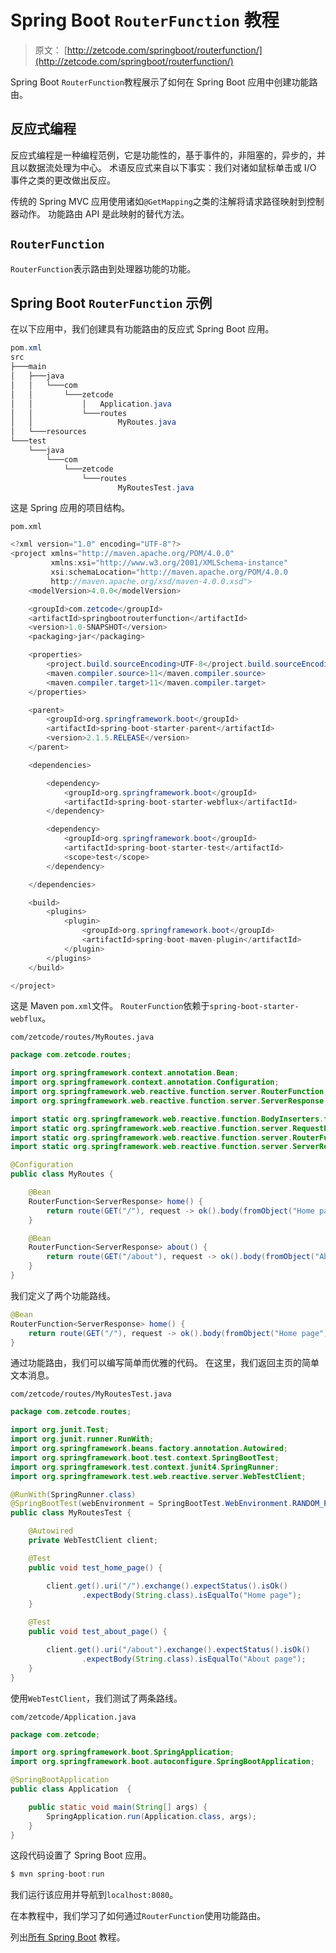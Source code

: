 # Spring Boot `RouterFunction` 教程

> 原文： [http://zetcode.com/springboot/routerfunction/](http://zetcode.com/springboot/routerfunction/)

Spring Boot `RouterFunction`教程展示了如何在 Spring Boot 应用中创建功能路由。

## 反应式编程

反应式编程是一种编程范例，它是功能性的，基于事件的，非阻塞的，异步的，并且以数据流处理为中心。 术语反应式来自以下事实：我们对诸如鼠标单击或 I/O 事件之类的更改做出反应。

传统的 Spring MVC 应用使用诸如`@GetMapping`之类的注解将请求路径映射到控制器动作。 功能路由 API 是此映射的替代方法。

## `RouterFunction`

`RouterFunction`表示路由到处理器功能的功能。

## Spring Boot `RouterFunction` 示例

在以下应用中，我们创建具有功能路由的反应式 Spring Boot 应用。

```java
pom.xml
src
├───main
│   ├───java
│   │   └───com
│   │       └───zetcode
│   │           │   Application.java
│   │           └───routes
│   │                   MyRoutes.java
│   └───resources
└───test
    └───java
        └───com
            └───zetcode
                └───routes
                        MyRoutesTest.java

```

这是 Spring 应用的项目结构。

`pom.xml`

```java
<?xml version="1.0" encoding="UTF-8"?>
<project xmlns="http://maven.apache.org/POM/4.0.0"
         xmlns:xsi="http://www.w3.org/2001/XMLSchema-instance"
         xsi:schemaLocation="http://maven.apache.org/POM/4.0.0
         http://maven.apache.org/xsd/maven-4.0.0.xsd">
    <modelVersion>4.0.0</modelVersion>

    <groupId>com.zetcode</groupId>
    <artifactId>springbootrouterfunction</artifactId>
    <version>1.0-SNAPSHOT</version>
    <packaging>jar</packaging>

    <properties>
        <project.build.sourceEncoding>UTF-8</project.build.sourceEncoding>
        <maven.compiler.source>11</maven.compiler.source>
        <maven.compiler.target>11</maven.compiler.target>
    </properties>

    <parent>
        <groupId>org.springframework.boot</groupId>
        <artifactId>spring-boot-starter-parent</artifactId>
        <version>2.1.5.RELEASE</version>
    </parent>

    <dependencies>

        <dependency>
            <groupId>org.springframework.boot</groupId>
            <artifactId>spring-boot-starter-webflux</artifactId>
        </dependency>

        <dependency>
            <groupId>org.springframework.boot</groupId>
            <artifactId>spring-boot-starter-test</artifactId>
            <scope>test</scope>
        </dependency>

    </dependencies>

    <build>
        <plugins>
            <plugin>
                <groupId>org.springframework.boot</groupId>
                <artifactId>spring-boot-maven-plugin</artifactId>
            </plugin>
        </plugins>
    </build>

</project>

```

这是 Maven `pom.xml`文件。 `RouterFunction`依赖于`spring-boot-starter-webflux`。

`com/zetcode/routes/MyRoutes.java`

```java
package com.zetcode.routes;

import org.springframework.context.annotation.Bean;
import org.springframework.context.annotation.Configuration;
import org.springframework.web.reactive.function.server.RouterFunction;
import org.springframework.web.reactive.function.server.ServerResponse;

import static org.springframework.web.reactive.function.BodyInserters.fromObject;
import static org.springframework.web.reactive.function.server.RequestPredicates.GET;
import static org.springframework.web.reactive.function.server.RouterFunctions.route;
import static org.springframework.web.reactive.function.server.ServerResponse.ok;

@Configuration
public class MyRoutes {

    @Bean
    RouterFunction<ServerResponse> home() {
        return route(GET("/"), request -> ok().body(fromObject("Home page")));
    }

    @Bean
    RouterFunction<ServerResponse> about() {
        return route(GET("/about"), request -> ok().body(fromObject("About page")));
    }
}

```

我们定义了两个功能路线。

```java
@Bean
RouterFunction<ServerResponse> home() {
    return route(GET("/"), request -> ok().body(fromObject("Home page")));
}

```

通过功能路由，我们可以编写简单而优雅的代码。 在这里，我们返回主页的简单文本消息。

`com/zetcode/routes/MyRoutesTest.java`

```java
package com.zetcode.routes;

import org.junit.Test;
import org.junit.runner.RunWith;
import org.springframework.beans.factory.annotation.Autowired;
import org.springframework.boot.test.context.SpringBootTest;
import org.springframework.test.context.junit4.SpringRunner;
import org.springframework.test.web.reactive.server.WebTestClient;

@RunWith(SpringRunner.class)
@SpringBootTest(webEnvironment = SpringBootTest.WebEnvironment.RANDOM_PORT)
public class MyRoutesTest {

    @Autowired
    private WebTestClient client;

    @Test
    public void test_home_page() {

        client.get().uri("/").exchange().expectStatus().isOk()
                .expectBody(String.class).isEqualTo("Home page");
    }

    @Test
    public void test_about_page() {

        client.get().uri("/about").exchange().expectStatus().isOk()
                .expectBody(String.class).isEqualTo("About page");
    }
}

```

使用`WebTestClient`，我们测试了两条路线。

`com/zetcode/Application.java`

```java
package com.zetcode;

import org.springframework.boot.SpringApplication;
import org.springframework.boot.autoconfigure.SpringBootApplication;

@SpringBootApplication
public class Application  {

    public static void main(String[] args) {
        SpringApplication.run(Application.class, args);
    }
}

```

这段代码设置了 Spring Boot 应用。

```java
$ mvn spring-boot:run

```

我们运行该应用并导航到`localhost:8080`。

在本教程中，我们学习了如何通过`RouterFunction`使用功能路由。

列出[所有 Spring Boot](/all/#springboot) 教程。